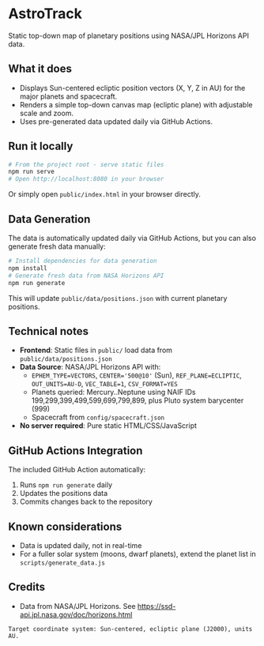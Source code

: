 # AstroTrack

Static top-down map of planetary positions using NASA/JPL Horizons API data.

## What it does
- Displays Sun-centered ecliptic position vectors (X, Y, Z in AU) for the major planets and spacecraft.
- Renders a simple top-down canvas map (ecliptic plane) with adjustable scale and zoom.
- Uses pre-generated data updated daily via GitHub Actions.

## Run it locally

```bash
# From the project root - serve static files
npm run serve
# Open http://localhost:8080 in your browser
```

Or simply open `public/index.html` in your browser directly.

## Data Generation

The data is automatically updated daily via GitHub Actions, but you can also generate fresh data manually:

```bash
# Install dependencies for data generation
npm install
# Generate fresh data from NASA Horizons API
npm run generate
```

This will update `public/data/positions.json` with current planetary positions.

## Technical notes
- **Frontend**: Static files in `public/` load data from `public/data/positions.json`
- **Data Source**: NASA/JPL Horizons API with:
  - `EPHEM_TYPE=VECTORS`, `CENTER='500@10'` (Sun), `REF_PLANE=ECLIPTIC`, `OUT_UNITS=AU-D`, `VEC_TABLE=1`, `CSV_FORMAT=YES`
  - Planets queried: Mercury..Neptune using NAIF IDs 199,299,399,499,599,699,799,899, plus Pluto system barycenter (999)
  - Spacecraft from `config/spacecraft.json`
- **No server required**: Pure static HTML/CSS/JavaScript

## GitHub Actions Integration
The included GitHub Action automatically:
1. Runs `npm run generate` daily
2. Updates the positions data
3. Commits changes back to the repository

## Known considerations
- Data is updated daily, not in real-time
- For a fuller solar system (moons, dwarf planets), extend the planet list in `scripts/generate_data.js`

## Credits
- Data from NASA/JPL Horizons. See https://ssd-api.jpl.nasa.gov/doc/horizons.html

```
Target coordinate system: Sun-centered, ecliptic plane (J2000), units AU.
```